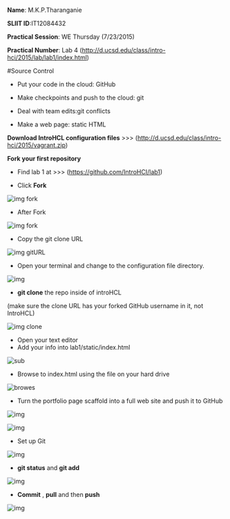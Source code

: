 **Name**: M.K.P.Tharanganie
 
 **SLIIT ID**:IT12084432
 
 **Practical Session**: WE Thursday (7/23/2015)
 
 **Practical Number**: Lab 4         (http://d.ucsd.edu/class/intro-hci/2015/lab/lab1/index.html)

#Source Control

* Put your code in the cloud: GitHub
 
* Make checkpoints and push to the cloud: git
 
* Deal with team edits:git conflicts

* Make a web page: static HTML


**Download IntroHCL configuration files**    >>>  (http://d.ucsd.edu/class/intro-hci/2015/vagrant.zip)

**Fork your first repository** 

* Find lab 1 at >>> (https://github.com/IntroHCI/lab1)

* Click **Fork**

![img fork](http://i60.tinypic.com/123t9ie.jpg)

* After Fork

![img fork](http://i61.tinypic.com/2wr1dm0.jpg)

* Copy the git clone URL

![img gitURL](http://i58.tinypic.com/2lwsto7.jpg)

* Open your terminal and change to the configuration file directory.

![img ](http://i60.tinypic.com/wmkpif.jpg)

* **git clone** the repo inside of introHCL 

(make sure the clone URL has your forked GitHub username in it, not IntroHCL)

![img clone](http://i58.tinypic.com/2ibbymv.jpg)

* Open your text editor
* Add your info into lab1/static/index.html

![sub](http://i57.tinypic.com/2qun5ll.jpg)

* Browse to index.html using the file on your hard drive

![browes](http://i62.tinypic.com/30lynwn.jpg)

* Turn the portfolio page scaffold into a full web site and  push it to GitHub

![img](http://i58.tinypic.com/33kt0mv.jpg)

![img](http://i58.tinypic.com/25rnw3n.jpg)

* Set up Git

![img](http://i62.tinypic.com/mr9zyc.jpg)

* **git status** and **git add**

![img](http://i58.tinypic.com/6jpsn4.jpg)

* **Commit** , **pull** and then **push**

![img](http://i61.tinypic.com/24300p2.jpg)




